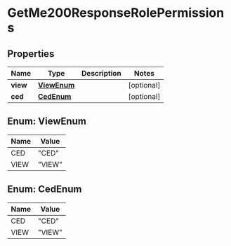 

# GetMe200ResponseRolePermissions


## Properties

| Name | Type | Description | Notes |
|------------ | ------------- | ------------- | -------------|
|**view** | [**ViewEnum**](#ViewEnum) |  |  [optional] |
|**ced** | [**CedEnum**](#CedEnum) |  |  [optional] |



## Enum: ViewEnum

| Name | Value |
|---- | -----|
| CED | &quot;CED&quot; |
| VIEW | &quot;VIEW&quot; |



## Enum: CedEnum

| Name | Value |
|---- | -----|
| CED | &quot;CED&quot; |
| VIEW | &quot;VIEW&quot; |



